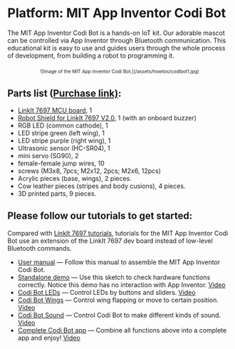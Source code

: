 # Platform: MIT App Inventor Codi Bot

The MIT App Inventor Codi Bot is a hands-on IoT kit. Our adorable mascot can be controlled via App Inventor through Bluetooth communication. This educational kit is easy to use and guides users through the whole process of development, from building a robot to programming it. 

<div style="text-align: center; font-size: 75%; margin: 16pt 0;">
![Image of the MIT App Inventor Codi Bot.](/assets/howtos/codibot1.jpg)

</div>

## Parts list (<a href="http://www.robotkingdom.com.tw" target="_blank">Purchase link)</a>:
* <a href="https://www.robotkingdom.com.tw/product/linkit-7697/" target="_blank">LinkIt 7697 MCU board</a>, 1
* <a href="https://www.robotkingdom.com.tw/product/linkit-7697%E6%A9%9F%E5%99%A8%E4%BA%BA%E6%93%B4%E5%85%85%E6%9D%BF-robot-shield-for-linkit-7697/" target="_blank">Robot Shield for LinkIt 7697 V2.0</a>, 1 (with an onboard buzzer) 
* RGB LED (common cathode), 1
* LED stripe green (left wing), 1
* LED stripe purple (right wing), 1
* Ultrasonic sensor (HC-SR04), 1
* mini servo (SG90), 2
* female-female jump wires, 10
* screws (M3x8, 7pcs; M2x12, 2pcs; M2x6, 12pcs)
* Acrylic pieces (base, wings), 2 pieces.
* Cow leather pieces (stripes and body cusions), 4 pieces.
* 3D printed parts, 9 pieces.

## Please follow our tutorials to get started:

Compared with [LinkIt 7697 tutorials](#/linkit/linkit7697), tutorials for the MIT App Inventor Codi Bot use an extension of the LinkIt 7697 dev board instead of low-level Bluetooth commands.

<ul>
<li><a href='/assets/howtos/MIT_App_Inventor_CodiBot_UserManual.pdf' target='_blank'>User manual</a> &mdash; Follow this manual to assemble the MIT App Inventor Codi Bot.</li>
<li><a href='/assets/howtos/MIT_App_Inventor_CodiBot_Standalone_Demo.pdf' target='_blank'>Standalone demo</a> &mdash; Use this sketch to check hardware functions correctly. Notice this demo has no interaction with App Inventor. <a href="https://youtu.be/IgqIiSABziY" target="_blank">Video</a></li>
<li><a href='/assets/howtos/MIT_App_Inventor_CodiBot_LED.pdf' target='_blank'>Codi Bot LEDs</a> &mdash; Control LEDs by buttons and sliders. <a href="https://youtu.be/y5Lr_RfXgGc" target="_blank">Video</a></li>
<li><a href='/assets/howtos/MIT_App_Inventor_CodiBot_Wing.pdf' target='_blank'>Codi Bot Wings</a> &mdash; Control wing flapping or move to certain position. <a href="https://youtu.be/B5EWxtEUuuQ" target="_blank">Video</a></li>
<li><a href='/assets/howtos/MIT_App_Inventor_CodiBot_Sound.pdf' target='_blank'>Codi Bot Sound</a> &mdash; Control Codi Bot to make different kinds of sound. <a href="https://youtu.be/cWe_US-UN38" target="_blank">Video</a></li>
<li><a href='/assets/howtos/MIT_App_Inventor_CodiBot_Complete.pdf' target='_blank'>Complete Codi Bot app</a> &mdash; Combine all functions above into a complete app and enjoy! <a href="https://youtu.be/VAMcmTdwLNE" target="_blank">Video</a></li>
</ul>

